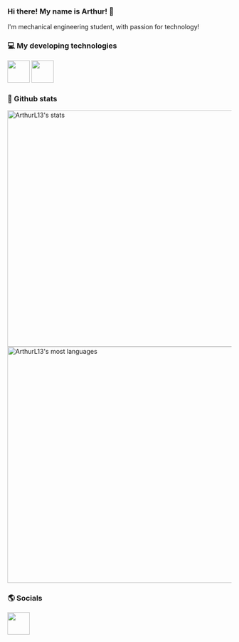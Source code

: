 ### Hi there! My name is Arthur! 👋
I'm mechanical engineering student, with passion for technology!

### 💻 My developing technologies
<div style="display: inline">
<img width="50" weight="50" src="https://cdn.jsdelivr.net/gh/devicons/devicon@latest/icons/microsoftsqlserver/microsoftsqlserver-original-wordmark.svg" />
<img width="50" weight="50" src="https://cdn.jsdelivr.net/gh/devicons/devicon@latest/icons/csharp/csharp-original.svg" />
</div>

### 🎲 Github stats
<p align="left">
<img width="530em" src="https://github-readme-stats.vercel.app/api?username=ArthurL13&show_icons=true&theme=dracula" alt="ArthurL13's stats"/>
<img width="530em" src="https://github-readme-stats.vercel.app/api/top-langs/?username=ArthurL13&layout=compact&theme=dracula" alt="ArthurL13's most languages"/>
</p>

### 🌎 Socials
<a href="https://www.linkedin.com/in/arthur-loriato-calmon-de-figueiredo-a252091b8/">
<img width="50" weight="50" src="https://cdn.jsdelivr.net/gh/devicons/devicon@latest/icons/linkedin/linkedin-original.svg" />
